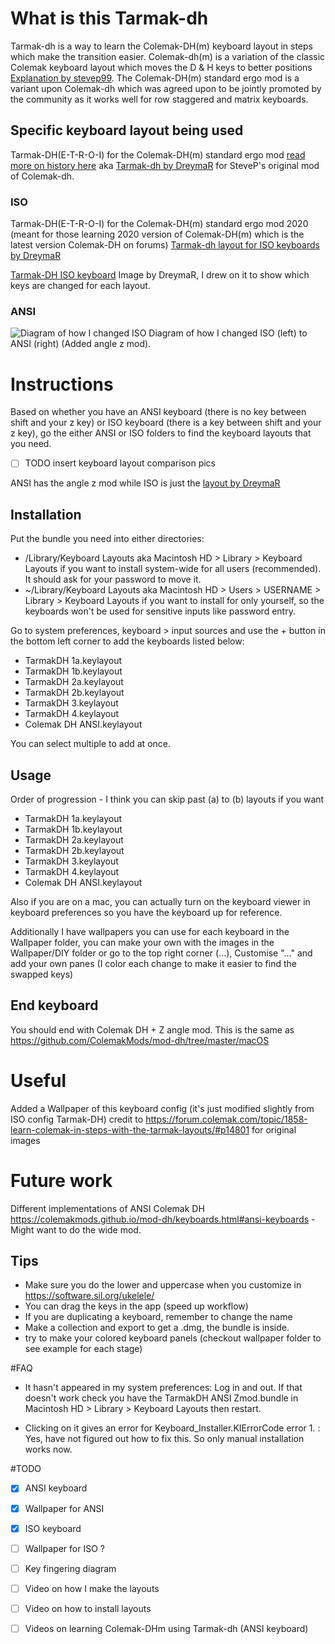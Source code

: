 # What is this Tarmak-dh
Tarmak-dh is a way to learn the Colemak-DH(m) keyboard layout in steps which make the transition easier. Colemak-dh(m) is a variation of the classic Colemak keyboard layout which moves the D & H keys to better positions [Explanation by stevep99](https://colemakmods.github.io/mod-dh/). The Colemak-DH(m) standard ergo mod is a variant upon Colemak-dh which was agreed upon to be jointly promoted by the community as it works well for row staggered and matrix keyboards.

## Specific keyboard layout being used
Tarmak-DH(E-T-R-O-I) for the Colemak-DH(m) standard ergo mod [read more on history here](https://forum.colemak.com/post/14803/#p14803)
aka [Tarmak-dh by DreymaR](https://forum.colemak.com/post/14801/#p14801) for SteveP's original mod of Colemak-dh. 

### ISO
Tarmak-DH(E-T-R-O-I) for the Colemak-DH(m) standard ergo mod 2020 (meant for those learning 2020 version of Colemak-DH(m) which is the latest version Colemak-DH on forums) [Tarmak-dh layout for ISO keyboards by DreymaR](https://forum.colemak.com/post/14801/#p14801)

[Tarmak-DH ISO keyboard](https://github.com/Caffa/Tarmak-DH-Mac/blob/main/Reference%20Images/Tarmak-DH%20Variant%20ISO.png?raw=true "ISO Tarmakdh")
Image by DreymaR, I drew on it to show which keys are changed for each layout.

### ANSI

![Diagram of how I changed ISO](/https://github.com/Caffa/Tarmak-DH-Mac/blob/main/Reference%20Images/My%20Config%20TARMAK%20DH%20ANSI.jpg?raw=true "ISO vs ANSI Tarmakdh")
Diagram of how I changed ISO (left) to ANSI (right) (Added angle z mod).

# Instructions

Based on whether you have an ANSI keyboard (there is no key between shift and your z key) or ISO keyboard (there is a key between shift and your z key), go the either ANSI or ISO folders to find the keyboard layouts that you need.

- [ ] TODO insert keyboard layout comparison pics

ANSI has the angle z mod while ISO is just the [layout by DreymaR](https://forum.colemak.com/topic/1858-learn-colemak-in-steps-with-the-tarmak-layouts/#p14801)

## Installation
Put the bundle you need into either directories:
- /Library/Keyboard Layouts aka Macintosh HD > Library > Keyboard Layouts if you want to install system-wide for all users (recommended). It should ask for your password to move it.
- ~/Library/Keyboard Layouts aka Macintosh HD > Users > USERNAME > Library > Keyboard Layouts if you want to install for only yourself, so the keyboards won't be used for sensitive inputs like password entry.

Go to system preferences, keyboard > input sources and use the + button in the bottom left corner to add the keyboards listed below:
- TarmakDH 1a.keylayout
- TarmakDH 1b.keylayout
- TarmakDH 2a.keylayout
- TarmakDH 2b.keylayout
- TarmakDH 3.keylayout
- TarmakDH 4.keylayout
- Colemak DH ANSI.keylayout

You can select multiple to add at once.


## Usage

Order of progression - I think you can skip past (a) to (b) layouts if you want
- TarmakDH 1a.keylayout
- TarmakDH 1b.keylayout
- TarmakDH 2a.keylayout
- TarmakDH 2b.keylayout
- TarmakDH 3.keylayout
- TarmakDH 4.keylayout
- Colemak DH ANSI.keylayout

Also if you are on a mac, you can actually turn on the keyboard viewer in keyboard preferences so you have the keyboard up for reference.

Additionally I have wallpapers you can use for each keyboard in the Wallpaper folder, you can make your own with the images in the Wallpaper/DIY folder or go to the top right corner (...), Customise "..." and add your own panes (I color each change to make it easier to find the swapped keys)

## End keyboard 
You should end with Colemak DH + Z angle mod. This is the same as  https://github.com/ColemakMods/mod-dh/tree/master/macOS

# Useful 
Added a Wallpaper of this keyboard config (it's just modified slightly from ISO config Tarmak-DH) credit to 
https://forum.colemak.com/topic/1858-learn-colemak-in-steps-with-the-tarmak-layouts/#p14801
for original images


# Future work
Different implementations of ANSI Colemak DH https://colemakmods.github.io/mod-dh/keyboards.html#ansi-keyboards - Might want to do the wide mod.

## Tips
- Make sure you do the lower and uppercase when you customize in https://software.sil.org/ukelele/
- You can drag the keys in the app (speed up workflow)
- If you are duplicating a keyboard, remember to change the name
- Make a collection and export to get a .dmg, the bundle is inside.
- try to make your colored keyboard panels (checkout wallpaper folder to see example for each stage)

#FAQ
- It hasn't appeared in my system preferences: Log in and out. If that doesn't work check you have the TarmakDH ANSI Zmod.bundle in Macintosh HD > Library > Keyboard Layouts then restart.

- Clicking on it gives an error for Keyboard_Installer.KIErrorCode error 1. : Yes, have not figured out how to fix this. So only manual installation works now.

#TODO
- [X] ANSI keyboard
- [X] Wallpaper for ANSI
- [X] ISO keyboard
- [ ] Wallpaper for ISO ?
- [ ] Key fingering diagram
- [ ] Video on how I make the layouts
- [ ] Video on how to install layouts
- [ ] Videos on learning Colemak-DHm using Tarmak-dh (ANSI keyboard)

